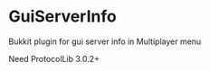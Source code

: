GuiServerInfo
=============

Bukkit plugin for gui server info in Multiplayer menu

Need ProtocolLib 3.0.2+
